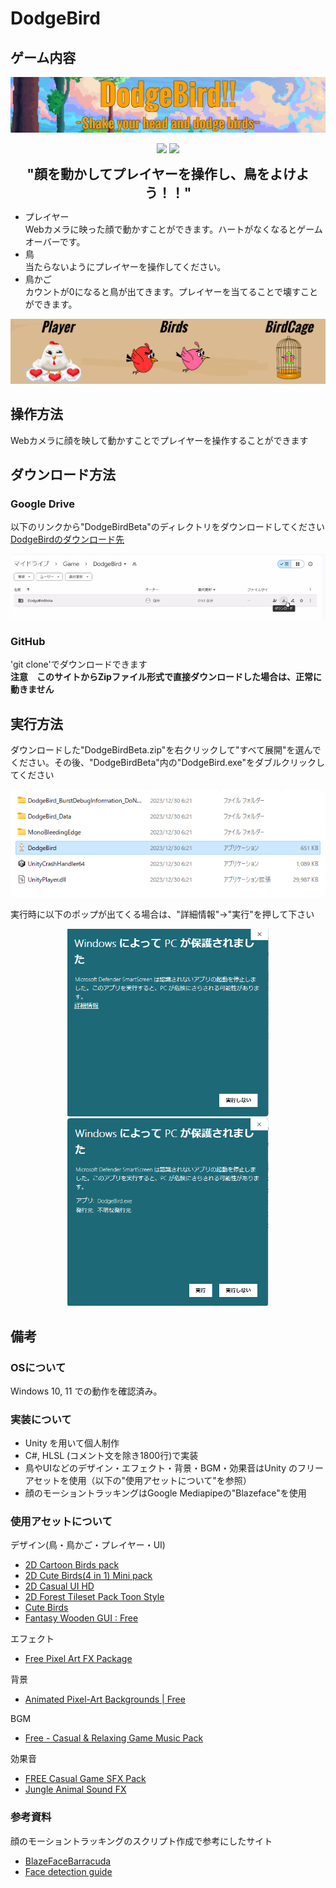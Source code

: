 # DodgeBird
## ゲーム内容

<div align="center">

![Title](Pictures/DodgeBird_title.png)

<p align="center">

<img src="Pictures/DodgeBirdTestPlayOne.gif?format=1000w?format=450w" height="200"> 
<img src="Pictures/DodgeBirdTestPlayTwo.gif?format=450w" height="200">
</p>

<span style="font-size: 150%">__"顔を動かしてプレイヤーを操作し、鳥をよけよう！！"__</span>

</div>

- プレイヤー  
    Webカメラに映った顔で動かすことができます。ハートがなくなるとゲームオーバーです。
- 鳥  
    当たらないようにプレイヤーを操作してください。
- 鳥かご  
    カウントが0になると鳥が出てきます。プレイヤーを当てることで壊すことができます。

![Object](Pictures/DodgeBird_object.png)

## 操作方法
Webカメラに顔を映して動かすことでプレイヤーを操作することができます

## ダウンロード方法
### Google Drive
以下のリンクから"DodgeBirdBeta"のディレクトリをダウンロードしてください  
[DodgeBirdのダウンロード先](https://drive.google.com/drive/folders/1wqQLyg0r-y5tg3V81OV1bKk0fHV_i0zr?usp=sharing)

![Download](Pictures/Download.png)

### GitHub
'git clone'でダウンロードできます  
__注意　このサイトからZipファイル形式で直接ダウンロードした場合は、正常に動きません__

## 実行方法
ダウンロードした"DodgeBirdBeta.zip"を右クリックして"すべて展開"を選んでください。その後、"DodgeBirdBeta"内の"DodgeBird.exe"をダブルクリックしてください

![Download](Pictures/play.png)

実行時に以下のポップが出てくる場合は、"詳細情報"→"実行"を押して下さい

<p align="center">
<img src="Pictures/pop1.png?format=1000w?format=300w" height="300">
<img src="Pictures/pop2.png?format=1000w?format=300w" height="300">

## 備考

### OSについて
Windows 10, 11 での動作を確認済み。

### 実装について
- Unity を用いて個人制作
- C#, HLSL (コメント文を除き1800行)で実装
- 鳥やUIなどのデザイン・エフェクト・背景・BGM・効果音はUnity のフリーアセットを使用（以下の"使用アセットについて"を参照）
- 顔のモーショントラッキングはGoogle Mediapipeの"Blazeface"を使用

### 使用アセットについて

デザイン(鳥・鳥かご・プレイヤー・UI)
- [2D Cartoon Birds pack](https://assetstore.unity.com/packages/2d/characters/2d-cartoon-birds-pack-149167)
- [2D Cute Birds(4 in 1) Mini pack](https://assetstore.unity.com/packages/2d/characters/2d-cute-birds-4-in-1-mini-pack-237273)
- [2D Casual UI HD](https://assetstore.unity.com/packages/2d/gui/icons/2d-casual-ui-hd-82080)
- [2D Forest Tileset Pack Toon Style](https://assetstore.unity.com/packages/2d/environments/2d-forest-tileset-pack-toon-style-93499)
- [Cute Birds](https://assetstore.unity.com/packages/2d/characters/cute-birds-89649)
- [Fantasy Wooden GUI : Free](https://assetstore.unity.com/packages/2d/gui/fantasy-wooden-gui-free-103811)

エフェクト
- [Free Pixel Art FX Package](https://assetstore.unity.com/packages/2d/textures-materials/free-pixel-art-fx-package-185612)

背景
- [Animated Pixel-Art Backgrounds | Free](https://assetstore.unity.com/packages/2d/environments/animated-pixel-art-backgrounds-free-255208)

BGM
- [Free - Casual & Relaxing Game Music Pack](https://assetstore.unity.com/packages/audio/music/free-casual-relaxing-game-music-pack-262740)

効果音
- [FREE Casual Game SFX Pack](https://assetstore.unity.com/packages/audio/sound-fx/free-casual-game-sfx-pack-54116)
- [Jungle Animal Sound FX](https://assetstore.unity.com/packages/audio/sound-fx/animals/jungle-animal-sound-fx-13491)



### 参考資料
顔のモーショントラッキングのスクリプト作成で参考にしたサイト
- [BlazeFaceBarracuda](https://github.com/keijiro/BlazeFaceBarracuda)
- [Face detection guide](https://developers.google.com/mediapipe/solutions/vision/face_detector#get_started)